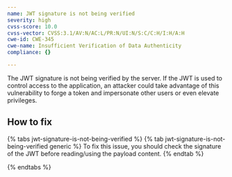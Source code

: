 ```yaml
---
name: JWT signature is not being verified
severity: high
cvss-score: 10.0
cvss-vector: CVSS:3.1/AV:N/AC:L/PR:N/UI:N/S:C/C:H/I:H/A:H
cwe-id: CWE-345
cwe-name: Insufficient Verification of Data Authenticity
compliance: {}

---            
```


The JWT signature is not being verified by the server. If the JWT is used to control access to the application, an attacker could take advantage of this vulnerability to forge a token and impersonate other users or even elevate privileges.

## How to fix

{% tabs jwt-signature-is-not-being-verified %}
{% tab jwt-signature-is-not-being-verified generic %}
To fix this issue, you should check the signature of the JWT before reading/using the payload content.
{% endtab %}

{% endtabs %}
